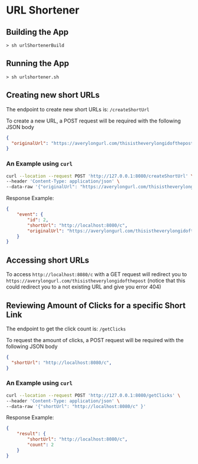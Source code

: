 # URL Shortener

## Building the App

`> sh urlShortenerBuild`

## Running the App

`> sh urlshortener.sh`

## Creating new short URLs

The endpoint to create new short URLs is: `/createShortUrl`

To create a new URL, a POST request will be required with the following JSON body

```json
{
  "originalUrl": "https://averylongurl.com/thisistheverylongidofthepost",
}
```

### An Example using `curl`
```sh
curl --location --request POST 'http://127.0.0.1:8080/createShortUrl' \
--header 'Content-Type: application/json' \
--data-raw '{"originalUrl": "https://averylongurl.com/thisistheverylongidofthepost"}'
```

Response Example:

```json
{
    "event": {
        "id": 2,
        "shortUrl": "http://localhost:8080/c",
        "originalUrl": "https://averylongurl.com/thisistheverylongidofthepost"
    }
}
```

## Accessing short URLs

To access `http://localhost:8080/c` with a GET request will redirect you to `https://averylongurl.com/thisistheverylongidofthepost` (notice that this could redirect you to a not existing URL and give you error 404)

## Reviewing Amount of Clicks for a specific Short Link

The endpoint to get the click count is: `/getClicks`

To request the amount of clicks, a POST request will be required with the following JSON body

```json
{
  "shortUrl": "http://localhost:8080/c",
}
``` 

### An Example using `curl`
```sh
curl --location --request POST 'http://127.0.0.1:8080/getClicks' \
--header 'Content-Type: application/json' \
--data-raw '{"shortUrl": "http://localhost:8080/c" }'
```

Response Example:

```json
{
    "result": {
        "shortUrl": "http://localhost:8080/c",
        "count": 2
    }
}
```

